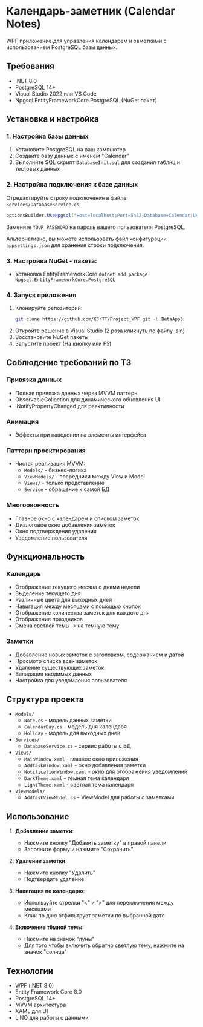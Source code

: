 # Календарь-заметник (Calendar Notes)

WPF приложение для управления календарем и заметками с использованием PostgreSQL базы данных.

## Требования

- .NET 8.0
- PostgreSQL 14+
- Visual Studio 2022 или VS Code
- Npgsql.EntityFrameworkCore.PostgreSQL (NuGet пакет)

## Установка и настройка

### 1. Настройка базы данных

1. Установите PostgreSQL на ваш компьютер
2. Создайте базу данных с именем "Calendar"
3. Выполните SQL скрипт `DatabaseInit.sql` для создания таблиц и тестовых данных

### 2. Настройка подключения к базе данных

Отредактируйте строку подключения в файле `Services/DatabaseService.cs`:

```csharp
optionsBuilder.UseNpgsql("Host=localhost;Port=5432;Database=Calendar;Username=postgres;Password=YOUR_PASSWORD;");
```

Замените `YOUR_PASSWORD` на пароль вашего пользователя PostgreSQL.

Альтернативно, вы можете использовать файл конфигурации `appsettings.json` для хранения строки подключения.
### 3. Настройка NuGet - пакета:
   - Установка EntityFrameworkCore ```dotnet add package Npgsql.EntityFrameworkCore.PostgreSQL```
     
### 4. Запуск приложения

1. Клонируйте репозиторий:
   ```bash
   git clone https://github.com/KJrTT/Project_WPF.git -b BetaApp3
   ```
2. Откройте решение в Visual Studio (2 раза кликнуть по файлу .sln)
3. Восстановите NuGet пакеты
4. Запустите проект (На кнопку или F5)

## Соблюдение требований по ТЗ

### Привязка данных
- Полная привязка данных через MVVM паттерн
- ObservableCollection для динамического обновления UI
- INotifyPropertyChanged для реактивности

### Анимация
- Эффекты при наведении на элементы интерфейса

### Паттерн проектирования
- Чистая реализация MVVM:
  - `Models/` - бизнес-логика
  - `ViewModels/` - посредники между View и Model
  - `Views/` - только представление
  - `Service` - обращение к самой БД

### Многооконность
- Главное окно с календарем и списком заметок
- Диалоговое окно добавления заметок
- Окно подтверждения удаления
- Уведомление пользователя

## Функциональность

### Календарь
- Отображение текущего месяца с днями недели
- Выделение текущего дня
- Различные цвета для выходных дней
- Навигация между месяцами с помощью кнопок
- Отображение количества заметок для каждого дня
- Отображение праздников
- Смена светлой темы -> на темную тему

### Заметки
- Добавление новых заметок с заголовком, содержанием и датой
- Просмотр списка всех заметок
- Удаление существующих заметок
- Валидация вводимых данных
- Настройка для уведомления пользователя

## Структура проекта

- `Models/` 
  - `Note.cs` - модель данных заметки
  - `CalendarDay.cs` - модель дня календаря
  - `Holiday` - модель для выходных дней
- `Services/`
  - `DatabaseService.cs` - сервис работы с БД
- `Views/`
  - `MainWindow.xaml` - главное окно приложения
  - `AddTaskWindow.xaml` - окно добавления заметки
  - `NotificationWindow.xaml` - окно для отображения уведомлений
  - `DarkTheme.xaml` - тёмная тема календаря
  - `LightTheme.xaml` - светлая тема календаря
- `ViewModels/`
  - `AddTaskViewModel.cs` - ViewModel для работы с заметками

## Использование

1. **Добавление заметки**: 
   - Нажмите кнопку "Добавить заметку" в правой панели
   - Заполните форму и нажмите "Сохранить"

2. **Удаление заметки**:
   - Нажмите кнопку "Удалить"
   - Подтвердите удаление

3. **Навигация по календарю**:
   - Используйте стрелки "<" и ">" для переключения между месяцами
   - Клик по дню отфильтрует заметки по выбранной дате

4. **Включение тёмной темы**:
   - Нажмите на значок "луны"
   - Для того чтобы включить обратно светлую тему, нажмите на значок "солнца" 

## Технологии

- WPF (.NET 8.0)
- Entity Framework Core 8.0
- PostgreSQL 14+
- MVVM архитектура
- XAML для UI
- LINQ для работы с данными
